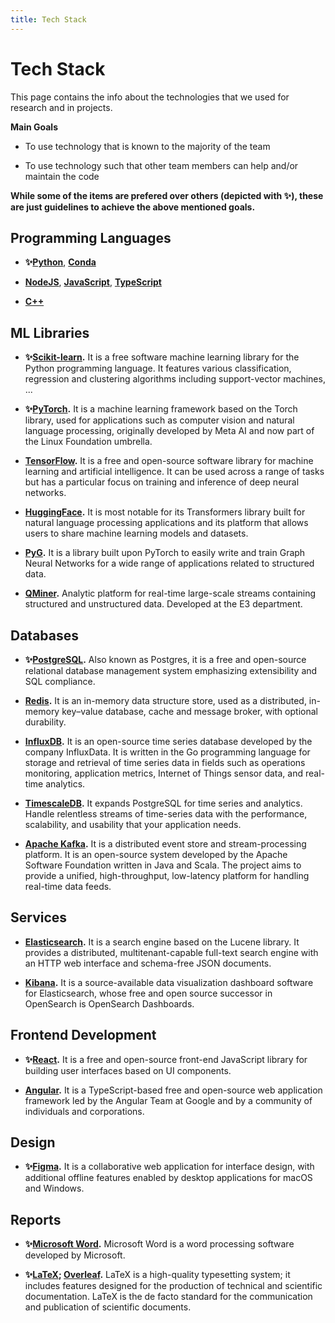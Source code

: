 ```yaml
---
title: Tech Stack
---
```



# Tech Stack

This page contains the info about the technologies that we used for research and
in projects.

**Main Goals**

- To use technology that is known to the majority of the team

- To use technology such that other team members can help and/or maintain the code

**While some of the items are prefered over others (depicted with :sparkles:),
these are just guidelines to achieve the above mentioned goals.**

## Programming Languages

- **:sparkles:[Python][python]**, **[Conda][conda]**

- **[NodeJS][nodejs]**, **[JavaScript][javascript]**, **[TypeScript][typescript]**

- **[C++][cpp]**

## ML Libraries

- **:sparkles:[Scikit-learn][scikit-learn].** It is a free software machine
  learning library for the Python programming language. It features various
  classification, regression and clustering algorithms including support-vector
  machines, ...

- **:sparkles:[PyTorch][pytorch].** It is a machine learning framework based on
  the Torch library, used for applications such as computer vision and natural
  language processing, originally developed by Meta AI and now part of the Linux
  Foundation umbrella.

- **[TensorFlow][tensorflow].** It is a free and open-source software library for
  machine learning and artificial intelligence. It can be used across a range of
  tasks but has a particular focus on training and inference of deep neural
  networks.

- **[HuggingFace][huggingface].** It is most notable for its Transformers library
  built for natural language processing applications and its platform that allows
  users to share machine learning models and datasets.

- **[PyG][pyg].** It is a library built upon PyTorch to easily write and train
  Graph Neural Networks for a wide range of applications related to structured
  data.

- **[QMiner][qminer].** Analytic platform for real-time large-scale streams
  containing structured and unstructured data. Developed at the E3 department.


## Databases

- **:sparkles:[PostgreSQL][postgresql].** Also known as Postgres, it is a free
  and open-source relational database management system emphasizing extensibility
  and SQL compliance.

- **[Redis][redis].** It is an in-memory data structure store, used as a
  distributed, in-memory key–value database, cache and message broker, with
  optional durability.

- **[InfluxDB][influxdb].** It is an open-source time series database developed by
  the company InfluxData. It is written in the Go programming language for storage
  and retrieval of time series data in fields such as operations monitoring,
  application metrics, Internet of Things sensor data, and real-time analytics.

- **[TimescaleDB][timescaledb].** It expands PostgreSQL for time series and
  analytics. Handle relentless streams of time-series data with the performance,
  scalability, and usability that your application needs.

- **[Apache Kafka][kafka].** It is a distributed event store and stream-processing
  platform. It is an open-source system developed by the Apache Software
  Foundation written in Java and Scala. The project aims to provide a unified,
  high-throughput, low-latency platform for handling real-time data feeds.

## Services

- **[Elasticsearch][elasticsearch].** It is a search engine based on the Lucene
  library. It provides a distributed, multitenant-capable full-text search engine
  with an HTTP web interface and schema-free JSON documents.

- **[Kibana][kibana].** It is a source-available data visualization dashboard
  software for Elasticsearch, whose free and open source successor in OpenSearch
  is OpenSearch Dashboards.


## Frontend Development

- **:sparkles:[React][react].** It is a free and open-source front-end JavaScript
  library for building user interfaces based on UI components.

- **[Angular][angular].** It is a TypeScript-based free and open-source web
  application framework led by the Angular Team at Google and by a community of
  individuals and corporations.

## Design

- **:sparkles:[Figma][figma].** It is a collaborative web application for
  interface design, with additional offline features enabled by desktop
  applications for macOS and Windows.

## Reports

- **:sparkles:[Microsoft Word][word].** Microsoft Word is a word processing
  software developed by Microsoft.

- **:sparkles:[LaTeX][latex]; [Overleaf][overleaf].** LaTeX is a high-quality
  typesetting system; it includes features designed for the production of
  technical and scientific documentation. LaTeX is the de facto standard for
  the communication and publication of scientific documents.



<!-- links -->
[python]: https://www.python.org/
[conda]: https://docs.conda.io/en/latest/
[nodejs]: https://nodejs.org/en/
[javascript]: https://www.javascript.com/
[typescript]: https://www.typescriptlang.org/
[cpp]: https://cplusplus.com/

[scikit-learn]: https://scikit-learn.org/stable/
[pytorch]: https://pytorch.org/
[tensorflow]: https://www.tensorflow.org/
[huggingface]: https://huggingface.co/
[qminer]: https://github.com/qminer/qminer
[pyg]: https://www.pyg.org/

[postgresql]: https://www.postgresql.org/
[redis]: https://redis.io/
[influxdb]: https://www.influxdata.com/products/influxdb-overview/
[timescaledb]: https://www.timescale.com/
[kafka]: https://kafka.apache.org/
[elasticsearch]: https://www.elastic.co/elasticsearch/
[kibana]: https://www.elastic.co/kibana/

[react]: https://reactjs.org/
[angular]: https://angular.io/

[figma]: https://www.figma.com/

[latex]: https://www.latex-project.org/
[overleaf]: https://www.overleaf.com/
[word]: https://www.microsoft.com/en-us/microsoft-365/word
